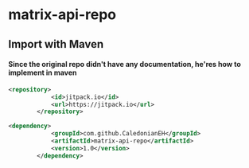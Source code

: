 # matrix-api-repo

## Import with Maven
#### Since the original repo didn't have any documentation, he'res how to implement in maven

```xml
<repository>
            <id>jitpack.io</id>
            <url>https://jitpack.io</url>
        </repository>
```

```xml
<dependency>
            <groupId>com.github.CaledonianEH</groupId>
            <artifactId>matrix-api-repo</artifactId>
            <version>1.0</version>
        </dependency>
```
